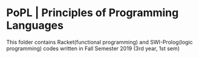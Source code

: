 # PoPL | Principles of Programming Languages

This folder contains Racket(functional programming) and SWI-Prolog(logic programming) codes written in Fall Semester 2019 (3rd year, 1st sem)